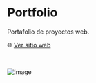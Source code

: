 # Portfolio

Portafolio de proyectos web.

:globe_with_meridians: [Ver sitio web](https://luiggi-piero.github.io/portfolio/)

</br>

![image](https://github.com/Luiggi-piero/portfolio/assets/86317658/52beef6f-6852-4aed-a2ad-73a8bc1593f8)


